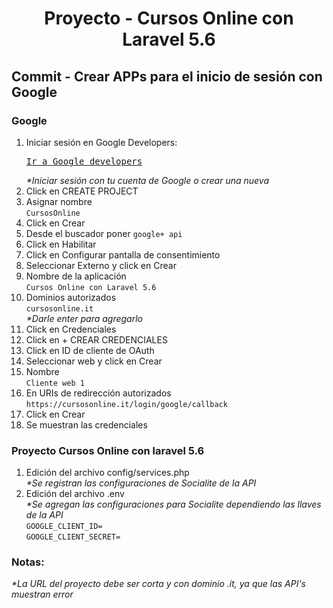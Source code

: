 
<!-- Title -->
<h1 align="center">Proyecto - Cursos Online con Laravel 5.6</h1>
<!-- End Title -->

<!-- Commit name -->
<h2>Commit - <strong>Crear APPs para el inicio de sesión con Google</strong></h2>
<!-- End Commit name -->

<!-- Commit instructions -->
  <!-- API Googlr -->
  <h3>Google</h3>
  <ol>
    <li>
      Iniciar sesión en Google Developers: 
      <pre><a href="https://accounts.google.com/signin/v2/identifier?sacu=1&continue=https%3A%2F%2Fconsole.developers.google.com%2Fcloud-resource-manager%3Fpli%3D1&followup=https%3A%2F%2Fconsole.developers.google.com%2Fcloud-resource-manager%3Fpli%3D1&osid=1&service=cloudconsole&flowName=GlifWebSignIn&flowEntry=ServiceLogin">Ir a Google developers</a></pre>
      <em>*Iniciar sesión con tu cuenta de Google o crear una nueva</em>
    </li>
    <li>
      Click en CREATE PROJECT
    </li>
    <li>
      Asignar nombre
      <br>
      <code>CursosOnline</code>
    </li>
    <li>Click en Crear</li>
    <li>Desde el buscador poner <code>google+ api</code></li>
    <li>Click en Habilitar</li>
    <li>Click en Configurar pantalla de consentimiento</li>
    <li>Seleccionar Externo y click en Crear</li>
    <li>
      Nombre de la aplicación
      <br>
      <code>Cursos Online con Laravel 5.6</code>
    </li>
    <li>
      Dominios autorizados
      <br>
      <code>cursosonline.it</code>
      <br>
      <em>*Darle enter para agregarlo</em>
    </li>
    <li>Click en Credenciales</li>
    <li>Click en + CREAR CREDENCIALES</li>
    <li>Click en ID de cliente de OAuth</li>
    <li>Seleccionar web y click en Crear</li>
    <li>
      Nombre
      <br>
      <code>Cliente web 1</code>
    </li>
    <li>
      En URIs de redirección autorizados
      <br>
      <code>https://cursosonline.it/login/google/callback</code>
    </li>
    <li>Click en Crear</li>
    <li>Se muestran las credenciales</li>
  </ol>

  <!-- Proyecto Cursos Online con laravel 5.6 -->
  <h3>Proyecto Cursos Online con laravel 5.6</h3>
  <ol>
    <li>
      Edición del archivo config/services.php
      <br>
      <em>*Se registran las configuraciones de Socialite de la API</em>
    </li>
    <li>
      Edición del archivo .env
      <br>
      <em>*Se agregan las configuraciones para Socialite dependiendo las llaves de la API</em>
      <br>
      <code>GOOGLE_CLIENT_ID=</code>
      <br>
      <code>GOOGLE_CLIENT_SECRET=</code>
    </li>
  </ol>
<!-- End Commit instructions -->
  <!-- Notes -->
  <h3>Notas:</h3>
  <ul>
   
  </ul>

  <em>*La URL del proyecto debe ser corta y con dominio .it, ya que las API's muestran error</em>
  <!-- End notes -->